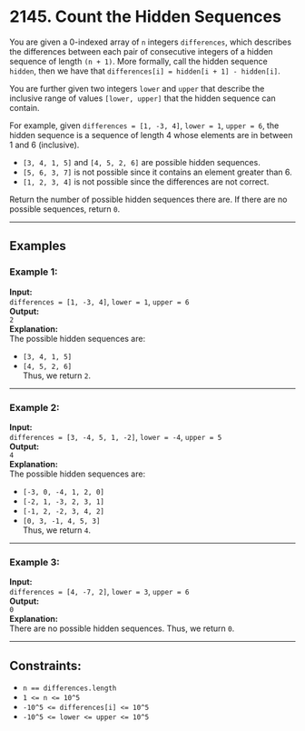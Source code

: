 # 2145. Count the Hidden Sequences

You are given a 0-indexed array of `n` integers `differences`, which describes the differences between each pair of consecutive integers of a hidden sequence of length `(n + 1)`. More formally, call the hidden sequence `hidden`, then we have that `differences[i] = hidden[i + 1] - hidden[i]`.

You are further given two integers `lower` and `upper` that describe the inclusive range of values `[lower, upper]` that the hidden sequence can contain.

For example, given `differences = [1, -3, 4]`, `lower = 1`, `upper = 6`, the hidden sequence is a sequence of length 4 whose elements are in between 1 and 6 (inclusive).  
- `[3, 4, 1, 5]` and `[4, 5, 2, 6]` are possible hidden sequences.  
- `[5, 6, 3, 7]` is not possible since it contains an element greater than 6.  
- `[1, 2, 3, 4]` is not possible since the differences are not correct.  

Return the number of possible hidden sequences there are. If there are no possible sequences, return `0`.

---

## Examples

### Example 1:
**Input:**  
`differences = [1, -3, 4]`, `lower = 1`, `upper = 6`  
**Output:**  
`2`  
**Explanation:**  
The possible hidden sequences are:  
- `[3, 4, 1, 5]`  
- `[4, 5, 2, 6]`  
Thus, we return `2`.

---

### Example 2:
**Input:**  
`differences = [3, -4, 5, 1, -2]`, `lower = -4`, `upper = 5`  
**Output:**  
`4`  
**Explanation:**  
The possible hidden sequences are:  
- `[-3, 0, -4, 1, 2, 0]`  
- `[-2, 1, -3, 2, 3, 1]`  
- `[-1, 2, -2, 3, 4, 2]`  
- `[0, 3, -1, 4, 5, 3]`  
Thus, we return `4`.

---

### Example 3:
**Input:**  
`differences = [4, -7, 2]`, `lower = 3`, `upper = 6`  
**Output:**  
`0`  
**Explanation:**  
There are no possible hidden sequences. Thus, we return `0`.

---

## Constraints:
- `n == differences.length`  
- `1 <= n <= 10^5`  
- `-10^5 <= differences[i] <= 10^5`  
- `-10^5 <= lower <= upper <= 10^5`